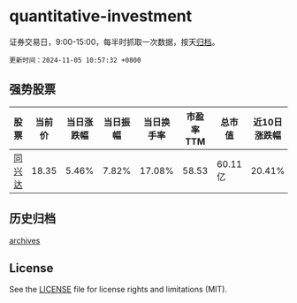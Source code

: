 # quantitative-investment

证券交易日，9:00-15:00，每半时抓取一次数据，按天[归档](archives)。

`更新时间：2024-11-05 10:57:32 +0800`

## 强势股票

|股票|当前价|当日涨跌幅|当日振幅|当日换手率|市盈率TTM|总市值|近10日涨跌幅|
|----|----|----|----|----|----|----|----|
|[同兴达](https://xueqiu.com/S/SZ002845)|18.35|5.46%|7.82%|17.08%|58.53|60.11亿|20.41%|

## 历史归档

[archives](archives)

## License

See the [LICENSE](LICENSE) file for license rights and limitations (MIT).
